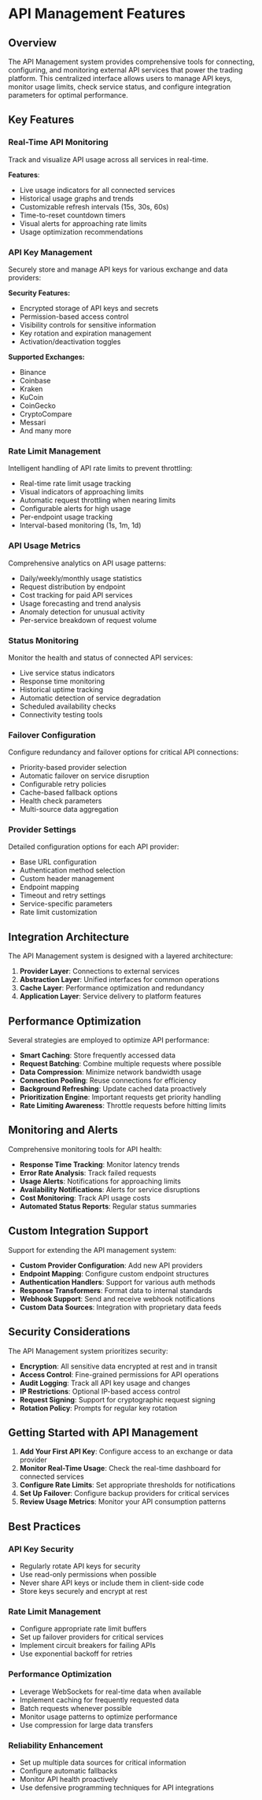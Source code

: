 
# API Management Features

## Overview

The API Management system provides comprehensive tools for connecting, configuring, and monitoring external API services that power the trading platform. This centralized interface allows users to manage API keys, monitor usage limits, check service status, and configure integration parameters for optimal performance.

## Key Features

### Real-Time API Monitoring

Track and visualize API usage across all services in real-time.

**Features**:
- Live usage indicators for all connected services
- Historical usage graphs and trends
- Customizable refresh intervals (15s, 30s, 60s)
- Time-to-reset countdown timers
- Visual alerts for approaching rate limits
- Usage optimization recommendations

### API Key Management

Securely store and manage API keys for various exchange and data providers:

**Security Features:**
- Encrypted storage of API keys and secrets
- Permission-based access control
- Visibility controls for sensitive information
- Key rotation and expiration management
- Activation/deactivation toggles

**Supported Exchanges:**
- Binance
- Coinbase
- Kraken
- KuCoin
- CoinGecko
- CryptoCompare
- Messari
- And many more

### Rate Limit Management

Intelligent handling of API rate limits to prevent throttling:

- Real-time rate limit usage tracking
- Visual indicators of approaching limits
- Automatic request throttling when nearing limits
- Configurable alerts for high usage
- Per-endpoint usage tracking
- Interval-based monitoring (1s, 1m, 1d)

### API Usage Metrics

Comprehensive analytics on API usage patterns:

- Daily/weekly/monthly usage statistics
- Request distribution by endpoint
- Cost tracking for paid API services
- Usage forecasting and trend analysis
- Anomaly detection for unusual activity
- Per-service breakdown of request volume

### Status Monitoring

Monitor the health and status of connected API services:

- Live service status indicators
- Response time monitoring
- Historical uptime tracking
- Automatic detection of service degradation
- Scheduled availability checks
- Connectivity testing tools

### Failover Configuration

Configure redundancy and failover options for critical API connections:

- Priority-based provider selection
- Automatic failover on service disruption
- Configurable retry policies
- Cache-based fallback options
- Health check parameters
- Multi-source data aggregation

### Provider Settings

Detailed configuration options for each API provider:

- Base URL configuration
- Authentication method selection
- Custom header management
- Endpoint mapping
- Timeout and retry settings
- Service-specific parameters
- Rate limit customization

## Integration Architecture

The API Management system is designed with a layered architecture:

1. **Provider Layer**: Connections to external services
2. **Abstraction Layer**: Unified interfaces for common operations
3. **Cache Layer**: Performance optimization and redundancy
4. **Application Layer**: Service delivery to platform features

## Performance Optimization

Several strategies are employed to optimize API performance:

- **Smart Caching**: Store frequently accessed data
- **Request Batching**: Combine multiple requests where possible
- **Data Compression**: Minimize network bandwidth usage
- **Connection Pooling**: Reuse connections for efficiency
- **Background Refreshing**: Update cached data proactively
- **Prioritization Engine**: Important requests get priority handling
- **Rate Limiting Awareness**: Throttle requests before hitting limits

## Monitoring and Alerts

Comprehensive monitoring tools for API health:

- **Response Time Tracking**: Monitor latency trends
- **Error Rate Analysis**: Track failed requests
- **Usage Alerts**: Notifications for approaching limits
- **Availability Notifications**: Alerts for service disruptions
- **Cost Monitoring**: Track API usage costs
- **Automated Status Reports**: Regular status summaries

## Custom Integration Support

Support for extending the API management system:

- **Custom Provider Configuration**: Add new API providers
- **Endpoint Mapping**: Configure custom endpoint structures
- **Authentication Handlers**: Support for various auth methods
- **Response Transformers**: Format data to internal standards
- **Webhook Support**: Send and receive webhook notifications
- **Custom Data Sources**: Integration with proprietary data feeds

## Security Considerations

The API Management system prioritizes security:

- **Encryption**: All sensitive data encrypted at rest and in transit
- **Access Control**: Fine-grained permissions for API operations
- **Audit Logging**: Track all API key usage and changes
- **IP Restrictions**: Optional IP-based access control
- **Request Signing**: Support for cryptographic request signing
- **Rotation Policy**: Prompts for regular key rotation

## Getting Started with API Management

1. **Add Your First API Key**: Configure access to an exchange or data provider
2. **Monitor Real-Time Usage**: Check the real-time dashboard for connected services 
3. **Configure Rate Limits**: Set appropriate thresholds for notifications
4. **Set Up Failover**: Configure backup providers for critical services
5. **Review Usage Metrics**: Monitor your API consumption patterns

## Best Practices

### API Key Security
- Regularly rotate API keys for security
- Use read-only permissions when possible
- Never share API keys or include them in client-side code
- Store keys securely and encrypt at rest

### Rate Limit Management
- Configure appropriate rate limit buffers
- Set up failover providers for critical services
- Implement circuit breakers for failing APIs
- Use exponential backoff for retries

### Performance Optimization
- Leverage WebSockets for real-time data when available
- Implement caching for frequently requested data
- Batch requests whenever possible
- Monitor usage patterns to optimize performance
- Use compression for large data transfers

### Reliability Enhancement
- Set up multiple data sources for critical information
- Configure automatic fallbacks
- Monitor API health proactively
- Use defensive programming techniques for API integrations
